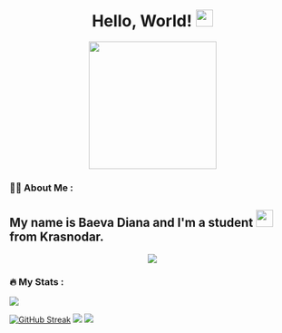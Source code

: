 <div id="header" align="center">
<h1>
  Hello, World!
  <img src="https://media.giphy.com/media/hvRJCLFzcasrR4ia7z/giphy.gif" width="30px"/>
</h1>
  <img src="https://media.giphy.com/media/3oKIPnAiaMCws8nOsE/giphy.gif" width="225"/>
<div id="badges">
</div>
<img src="https://komarev.com/ghpvc/?username=BaevaDiana&style=flat-square&color=blue" alt=""/>
</div>

### :woman_technologist: About Me :
My name is Baeva Diana and I'm a student <img src="https://media.giphy.com/media/WUlplcMpOCEmTGBtBW/giphy.gif" width="30"> from Krasnodar.
---
<div id="header" align="center">
  <a href="https://vk.com/diavell_baeva">
    <img src="https://img.shields.io/badge/Vkontakte-003f5c?style=for-the-badge&logo=Vk&logoColor=white"/>
  </a>
</div>


### :fire: My Stats :
![](https://github-profile-summary-cards.vercel.app/api/cards/profile-details?username=BaevaDiana)

[![GitHub Streak](https://streak-stats.demolab.com/?user=BaevaDiana)](https://git.io/streak-stats)
![](https://github-profile-summary-cards.vercel.app/api/cards/most-commit-language?username=BaevaDiana)
![](https://github-profile-summary-cards.vercel.app/api/cards/stats?username=BaevaDiana)

